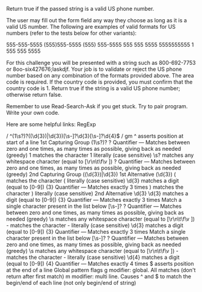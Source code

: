 Return true if the passed string is a valid US phone number.

The user may fill out the form field any way they choose as long as it is a valid US number. The following are examples of valid formats for US numbers (refer to the tests below for other variants):

555-555-5555
(555)555-5555
(555) 555-5555
555 555 5555
5555555555
1 555 555 5555

For this challenge you will be presented with a string such as 800-692-7753 or 8oo-six427676;laskdjf. Your job is to validate or reject the US phone number based on any combination of the formats provided above. The area code is required. If the country code is provided, you must confirm that the country code is 1. Return true if the string is a valid US phone number; otherwise return false.

Remember to use Read-Search-Ask if you get stuck. Try to pair program. Write your own code.

Here are some helpful links:
    RegExp

/
^(1\s?)?(\(\d{3}\)|\d{3})[\s\-]?\d{3}[\s\-]?\d{4}$
/
gm
^ asserts position at start of a line
1st Capturing Group (1\s?)?
? Quantifier — Matches between zero and one times, as many times as possible, giving back as needed (greedy)
1 matches the character 1 literally (case sensitive)
\s? matches any whitespace character (equal to [\r\n\t\f\v ])
? Quantifier — Matches between zero and one times, as many times as possible, giving back as needed (greedy)
2nd Capturing Group (\(\d{3}\)|\d{3})
1st Alternative \(\d{3}\)
\( matches the character ( literally (case sensitive)
\d{3} matches a digit (equal to [0-9])
{3} Quantifier — Matches exactly 3 times
\) matches the character ) literally (case sensitive)
2nd Alternative \d{3}
\d{3} matches a digit (equal to [0-9])
{3} Quantifier — Matches exactly 3 times
Match a single character present in the list below [\s\-]?
? Quantifier — Matches between zero and one times, as many times as possible, giving back as needed (greedy)
\s matches any whitespace character (equal to [\r\n\t\f\v ])
\- matches the character - literally (case sensitive)
\d{3} matches a digit (equal to [0-9])
{3} Quantifier — Matches exactly 3 times
Match a single character present in the list below [\s\-]?
? Quantifier — Matches between zero and one times, as many times as possible, giving back as needed (greedy)
\s matches any whitespace character (equal to [\r\n\t\f\v ])
\- matches the character - literally (case sensitive)
\d{4} matches a digit (equal to [0-9])
{4} Quantifier — Matches exactly 4 times
$ asserts position at the end of a line
Global pattern flags
g modifier: global. All matches (don't return after first match)
m modifier: multi line. Causes ^ and $ to match the begin/end of each line (not only begin/end of string)
